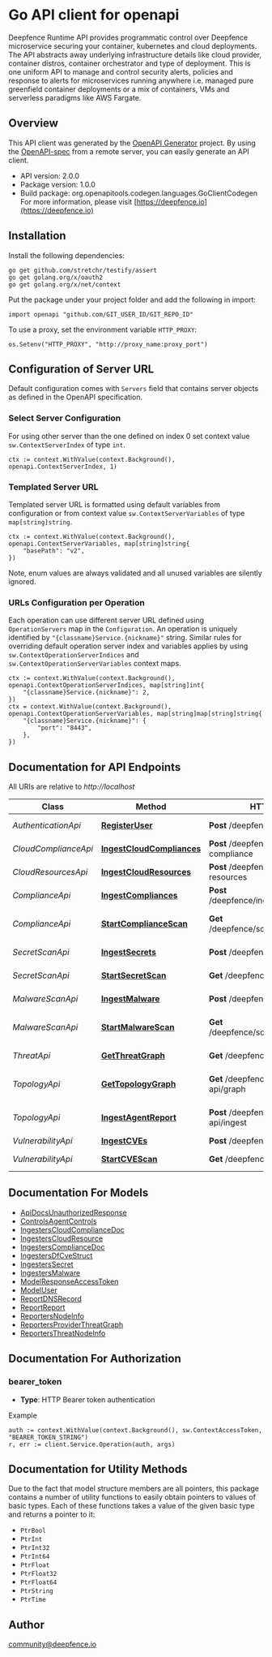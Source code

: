 # Go API client for openapi

Deepfence Runtime API provides programmatic control over Deepfence microservice securing your container, kubernetes and cloud deployments. The API abstracts away underlying infrastructure details like cloud provider, 
container distros, container orchestrator and type of deployment. This is one uniform API to manage and control security alerts, policies and response to alerts for microservices running anywhere i.e. managed pure greenfield container deployments or a mix of containers, VMs and serverless paradigms like AWS Fargate.

## Overview
This API client was generated by the [OpenAPI Generator](https://openapi-generator.tech) project.  By using the [OpenAPI-spec](https://www.openapis.org/) from a remote server, you can easily generate an API client.

- API version: 2.0.0
- Package version: 1.0.0
- Build package: org.openapitools.codegen.languages.GoClientCodegen
For more information, please visit [https://deepfence.io](https://deepfence.io)

## Installation

Install the following dependencies:

```shell
go get github.com/stretchr/testify/assert
go get golang.org/x/oauth2
go get golang.org/x/net/context
```

Put the package under your project folder and add the following in import:

```golang
import openapi "github.com/GIT_USER_ID/GIT_REPO_ID"
```

To use a proxy, set the environment variable `HTTP_PROXY`:

```golang
os.Setenv("HTTP_PROXY", "http://proxy_name:proxy_port")
```

## Configuration of Server URL

Default configuration comes with `Servers` field that contains server objects as defined in the OpenAPI specification.

### Select Server Configuration

For using other server than the one defined on index 0 set context value `sw.ContextServerIndex` of type `int`.

```golang
ctx := context.WithValue(context.Background(), openapi.ContextServerIndex, 1)
```

### Templated Server URL

Templated server URL is formatted using default variables from configuration or from context value `sw.ContextServerVariables` of type `map[string]string`.

```golang
ctx := context.WithValue(context.Background(), openapi.ContextServerVariables, map[string]string{
	"basePath": "v2",
})
```

Note, enum values are always validated and all unused variables are silently ignored.

### URLs Configuration per Operation

Each operation can use different server URL defined using `OperationServers` map in the `Configuration`.
An operation is uniquely identified by `"{classname}Service.{nickname}"` string.
Similar rules for overriding default operation server index and variables applies by using `sw.ContextOperationServerIndices` and `sw.ContextOperationServerVariables` context maps.

```golang
ctx := context.WithValue(context.Background(), openapi.ContextOperationServerIndices, map[string]int{
	"{classname}Service.{nickname}": 2,
})
ctx = context.WithValue(context.Background(), openapi.ContextOperationServerVariables, map[string]map[string]string{
	"{classname}Service.{nickname}": {
		"port": "8443",
	},
})
```

## Documentation for API Endpoints

All URIs are relative to *http://localhost*

Class | Method                                                                          | HTTP request                                | Description
------------ |---------------------------------------------------------------------------------|---------------------------------------------| -------------
*AuthenticationApi* | [**RegisterUser**](docs/AuthenticationApi.md#registeruser)                      | **Post** /deepfence/user/register           | Register User
*CloudComplianceApi* | [**IngestCloudCompliances**](docs/CloudComplianceApi.md#ingestcloudcompliances) | **Post** /deepfence/ingest/cloud-compliance | Ingest Cloud Compliances
*CloudResourcesApi* | [**IngestCloudResources**](docs/CloudResourcesApi.md#ingestcloudresources)      | **Post** /deepfence/ingest/cloud-resources  | Ingest Cloud resources
*ComplianceApi* | [**IngestCompliances**](docs/ComplianceApi.md#ingestcompliances)                | **Post** /deepfence/ingest/compliance       | Ingest Compliances
*ComplianceApi* | [**StartComplianceScan**](docs/ComplianceApi.md#startcompliancescan)            | **Get** /deepfence/scan/start/compliances   | Start Compliance Scan
*SecretScanApi* | [**IngestSecrets**](docs/SecretScanApi.md#ingestsecrets)                        | **Post** /deepfence/ingest/secrets          | Ingest Secrets
*SecretScanApi* | [**StartSecretScan**](docs/SecretScanApi.md#startsecretscan)                    | **Get** /deepfence/scan/start/secrets       | Start Secret Scan
*MalwareScanApi* | [**IngestMalware**](docs/MalwareScanApi.md#ingestmalware)                       | **Post** /deepfence/ingest/malware          | Ingest Malware
*MalwareScanApi* | [**StartMalwareScan**](docs/MalwareScanApi.md#startmalwarescan)                 | **Get** /deepfence/scan/start/malware       | Start Malware Scan
*ThreatApi* | [**GetThreatGraph**](docs/ThreatApi.md#getthreatgraph)                          | **Get** /deepfence/threat/graph             | Get Threat Graph
*TopologyApi* | [**GetTopologyGraph**](docs/TopologyApi.md#gettopologygraph)                    | **Get** /deepfence/topology-api/graph       | Get Topology Graph
*TopologyApi* | [**IngestAgentReport**](docs/TopologyApi.md#ingestagentreport)                  | **Post** /deepfence/topology-api/ingest     | Ingest Topology Data
*VulnerabilityApi* | [**IngestCVEs**](docs/VulnerabilityApi.md#ingestcves)                           | **Post** /deepfence/ingest/cves             | Ingest CVEs
*VulnerabilityApi* | [**StartCVEScan**](docs/VulnerabilityApi.md#startcvescan)                       | **Get** /deepfence/scan/start/cves          | Start CVE Scan


## Documentation For Models

 - [ApiDocsUnauthorizedResponse](docs/ApiDocsUnauthorizedResponse.md)
 - [ControlsAgentControls](docs/ControlsAgentControls.md)
 - [IngestersCloudComplianceDoc](docs/IngestersCloudComplianceDoc.md)
 - [IngestersCloudResource](docs/IngestersCloudResource.md)
 - [IngestersComplianceDoc](docs/IngestersComplianceDoc.md)
 - [IngestersDfCveStruct](docs/IngestersDfCveStruct.md)
 - [IngestersSecret](docs/IngestersSecret.md)
 - [IngestersMalware](docs/IngestersMalware.md)
 - [ModelResponseAccessToken](docs/ModelResponseAccessToken.md)
 - [ModelUser](docs/ModelUser.md)
 - [ReportDNSRecord](docs/ReportDNSRecord.md)
 - [ReportReport](docs/ReportReport.md)
 - [ReportersNodeInfo](docs/ReportersNodeInfo.md)
 - [ReportersProviderThreatGraph](docs/ReportersProviderThreatGraph.md)
 - [ReportersThreatNodeInfo](docs/ReportersThreatNodeInfo.md)


## Documentation For Authorization



### bearer_token

- **Type**: HTTP Bearer token authentication

Example

```golang
auth := context.WithValue(context.Background(), sw.ContextAccessToken, "BEARER_TOKEN_STRING")
r, err := client.Service.Operation(auth, args)
```


## Documentation for Utility Methods

Due to the fact that model structure members are all pointers, this package contains
a number of utility functions to easily obtain pointers to values of basic types.
Each of these functions takes a value of the given basic type and returns a pointer to it:

* `PtrBool`
* `PtrInt`
* `PtrInt32`
* `PtrInt64`
* `PtrFloat`
* `PtrFloat32`
* `PtrFloat64`
* `PtrString`
* `PtrTime`

## Author

community@deepfence.io

